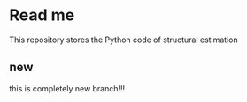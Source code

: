 # Read me

This repository stores the Python code of structural estimation

## new

this is completely new branch!!!
